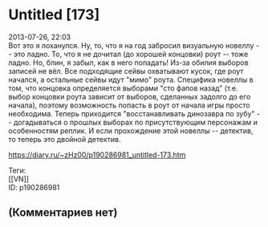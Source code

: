 Untitled [173]
==============

  
2013-07-26, 22:03  
 Вот это я лоханулся. Ну, то, что я на год забросил визуальную новеллу -- это ладно. То, что я не дочитал (до хорошей концовки) роут -- тоже ладно. Но, блин, я забыл, как в него попадать! Из-за обилия выборов записей не вёл. Все подходящие сейвы охватывают кусок, где роут начался, а остальные сейвы идут "мимо" роута. Специфика новеллы в том, что концовка определяется выборами "сто фапов назад" (т.е. выбор концовки роута зависит от выборов, сделанных задолго до его начала), поэтому возможность попасть в роут от начала игры просто необходима. Теперь приходится "восстанавливать динозавра по зубу" -- догадываться о прошлых выборах по присутствующим персонажам и особенностям реплик. И если прохождение этой новеллы -- детектив, то теперь это двойной детектив.   
  
<https://diary.ru/~zHz00/p190286981_untitled-173.htm>  
  
Теги:  
[[VN]]  
ID: p190286981  


(Комментариев нет)
------------------